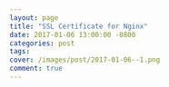 ```yaml
---
layout: page
title: "SSL Certificate for Nginx"
date: 2017-01-06 13:00:00 -0800
categories: post
tags: 
cover: /images/post/2017-01-06--1.png
comment: true
---
```


